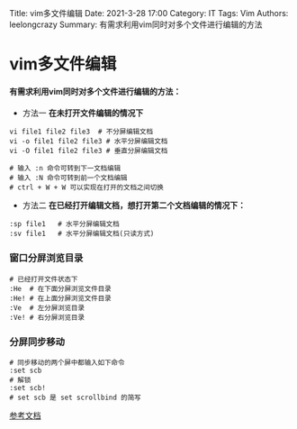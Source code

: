 Title: vim多文件编辑
Date: 2021-3-28 17:00
Category: IT
Tags: Vim
Authors: leelongcrazy
Summary: 有需求利用vim同时对多个文件进行编辑的方法

# vim多文件编辑

#### 有需求利用vim同时对多个文件进行编辑的方法：
* 方法一 **在未打开文件编辑的情况下**
```
vi file1 file2 file3  # 不分屏编辑文档
vi -o file1 file2 file3 # 水平分屏编辑文档
vi -O file1 file2 file3 # 垂直分屏编辑文档

# 输入 :n 命令可转到下一文档编辑
# 输入 :N 命令可转到前一个文档编辑
# ctrl + W + W 可以实现在打开的文档之间切换
```

* 方法二 **在已经打开编辑文档，想打开第二个文档编辑的情况下：**
```
:sp file1   # 水平分屏编辑文档
:sv file1   # 水平分屏编辑文档(只读方式)
```


### 窗口分屏浏览目录
```
# 已经打开文件状态下
:He  # 在下面分屏浏览文件目录
:He! # 在上面分屏浏览文件目录
:Ve  # 左分屏浏览目录
:Ve! # 右分屏浏览目录
```

### 分屏同步移动
```
# 同步移动的两个屏中都输入如下命令
:set scb
# 解锁
:set scb!
# set scb 是 set scrollbind 的简写
```

[参考文档](https://justcode.ikeepstudying.com/2018/03/linux-vi-vim%E5%A4%9A%E6%A0%87%E7%AD%BE%E5%92%8C%E5%A4%9A%E7%AA%97%E5%8F%A3-tab%E9%A1%B5%E6%B5%8F%E8%A7%88%E7%9B%AE%E5%BD%95-%E5%A4%9Atab%E9%A1%B5%E7%BC%96%E8%BE%91/)
